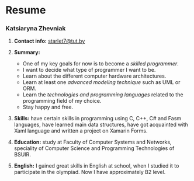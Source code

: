 # **Resume**

### **Katsiaryna Zhevniak**

1. **Contact info:** starlet7@tut.by

2. **Summary:** 
    - One of my key goals for now is to become a *skilled programmer*.
    - I want to decide what type of programmer I want to be.
    - Learn about the different computer hardware architectures.
    - Learn at least one *advanced modeling technique* such as UML or ORM.
    - Learn the *technologies and programming languages* related to the programming field of my choice. 
    - Stay happy and free.
    
3. **Skills:** have certain skills in programming using C, C++, C# and Fasm languages, have learned main data structures, have got acquainted with Xaml language and written a project on Xamarin Forms.

4. **Education:** study at Faculty of Computer Systems and Networks, speciality of Computer Science and Programming Technologies of BSUIR.

5. **English:** I gained great skills in English at school, when I studied it to participate in the olympiad. Now I have approximately B2 level.
